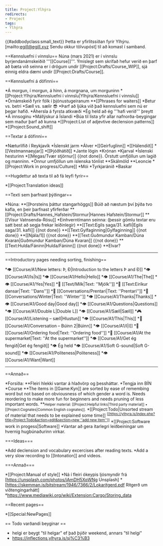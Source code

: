 ```yaml
---
title: Project:Ylhýra
redirects:
- Project
tags:
- Ylhýra
---
```


{{#addbodyclass:small_text}}
Þetta er yfirlitssíðan fyrir Ylhýru. [mailto:egill@egill.xyz Sendu okkur tölvupóst] til að komast í samband<!--, það er líka til [https://discord.gg/4s6BH78 Discord rás] sem er að vísu ekki sú virkasta-->.
<!--==Virkir meðlimir==

*Egill, hugbúnaður, efni
*Árni, þýðingar
*Lára, efni

***
-->
==Kennsluefni í vinnslu==
Núna (mars 2021) er í vinnslu byrjendanámskeiðið '''[[Course]]'''. Ýmislegt sem skrifað hefur verið en þarf að bæta við seinna er í drögum undir [[Project:Drafts/Course_WIP]], sjá einnig eldra dæmi undir [[Project:Drafts/Course]].

==Kennsluefni á döfinni==

*Á morgun, í morgun, á hinn, á morgnana, um morguninn
*[[Project:Ylhýra/Kennsluefni í vinnslu|Ylhýra/Kennsluefni í vinnslu]]
*Örnámskeið fyrir fólk í þjónustugeiranum
**[[Phrases for waiters]]
*Betur vs. betri
*Sæll vs. sælir 😎
*Þarf að ljúka við það kennsluefni sem nú er þegar hafið.
*Áhersla á fyrsta atkvæði
*Ég held að ég '''hafi verið''' þreytt
*Á innsoginu
*Mállýskur á Íslandi
*Búa til lista yfir allar nafnorða-beygingar sem maður þarf að kunna
*[[Project:List of adjevtive declension patterns]]
*[[Project:Sound_shift]]

==Textar á döfinni==

*Næturlífið í Reykjavík
*Íslenskt jarm
*Álver
*[[Geirfuglinn]]
*[[Hálendið]]
*[[Vestmannaeyjar]]
*[[Þjóðhátíð]]
*Jante lögin
*Krónan
*Kjarval
*Íslenski hesturinn
*[[Megas/Tvær stjörnur]] {{not done}}. Örstutt umfjöllun um lagið og manninn.
*Önnur umfjöllun um íslenska tónlist
**Skálmöld
**Leoncie
*[[Project:Work in progress/Culture]]
*Mói
*Tyrkjaránið
*Baskar

==Hugdettur að texta til að fá leyfi fyrir==

*[[Project:Translation ideas]]

==Texti sem þarfnast þýðingar==

*Núna:
**[[Þorsteins þáttur stangarhöggs]] Búið að næstum því þýða tvo kafla, en þeir þarfnast yfirferðar
**[[Project:Drafts/Hannes_Hafstein/Stormur|Hannes Hafstein/Stormur]]
**[[Vísur Vatnsenda-Rósu]]
*Einhverntímann seinna: (þessir gömlu textar eru satt best að segja frekar leiðinlegir)
**[[Text:Egils saga/31. kafli|Egils saga/31. kafli]] {{not done}}
**[[Text:Gylfaginning|Gylfaginning]] {{not done}}
**[[Njála/1]] {{not done}}
**[[Text:Guðmundur Kamban/Dúna Kvaran|Guðmundur Kamban/Dúna Kvaran]] {{not done}}
**[[Text:Hulda/Fáninn|Hulda/Fáninn]] {{not done}}
**Elvar?

***

==Introductory pages needing sorting, finishing==

*👁 [[Course/A1/New letters: Þ, Ð|Introduction to the letters Þ and Ð]]
*👁 [[Course/A1/Is|Is]]
*👁 [[Course/A1/Hello|Hello]]
*👁 [[Course/A1/The|The]]
*👁 [[Course/A1/Yes|Yes]]
*📖 [[Text/Milk|Text: ''Mjólk'']]
*📖 [[Text:Eiríkur dansar|Text: ''Dans'']]
*💬 [[Conversations/Prentari|Text: ''Prentari'']]
*💬 [[Conversations/Winter|Text: ''Winter'']]
*👁 [[Course/A1/Thanks|Thanks]]
*👁 [[Course/A1/Good day|Good day]]
*👁 [[Course/A1/Questions|Questions]]
*👁 [[Course/A1/Double L|Double L]]
*👁 [[Course/A1/Sæll|Sæll]]
*🎮 [[Course/A1/Listening – sæll|Hlustun]]
*👁 [[Course/A1/This|This]]
*💬 [[Course/A1/Conversation – Búinn 2|Búinn]]
*👁 [[Course/A1/I|I]]
*💬 [[Course/A1/Ordering food|Text: ''Ordering food'']]
*💬 [[Course/A1/At the supermarket|Text: ''At the supermarket'']]
*👁 [[Course/A1/Get ég fengið|Get ég fengið]]
*👁 Ég held
*👁 [[Course/A1/Soft G-sound|Soft G-sound]]
*👁 [[Course/A1/Politeness|Politeness]]
*👁 [[Course/A1/Want|Want]]

***

==Annað==

*Forsíða:
**Fleiri hlekki vantar á hlaðvörp og þessháttar.
*Tengja inn BÍN
*Course
**The items in [[Game:Kyn]] are sorted by ease of remembing word but not based on obviousness of which gender a word is. Needs reordering to make more fun for beginners and needs pruning of less important words.
**<small>Helper material: [[Project:Helpful links|Third party material]] • [[Project:Cognates|Common English cognates]].</small>
*[[Project:Todo|Unsorted stream of material that needs to be explained some time]] <sup>[<u>[https://ylhyra.is/index.php?title=Project:Todo&action=edit&section=new ''add new item'']]</u></sup>
*[[Project:Software work in progess|Software]]
*Vantar að gera ítarlegri leiðbeiningar um hvernig hugbúnaðurinn virkar.

===Ideas===

*Add declension and vocabulary excercises after reading texts.
*Add a very slow recording to [[Intonation]] and videos.

===Annað===

*[[Project:Manual of style]]
*Ná í fleiri ókeypis ljósmyndir frá [https://unsplash.com/photos/iAmDH5XqWNg Unsplash]
*[https://skemman.is/bitstream/1946/7366/2/Lokaritgerd.pdf Ritgerð um viðtengingarhátt]
*https://www.mediawiki.org/wiki/Extension:Cargo/Storing_data

==Recent pages==

*[[Special:NewPages]]

== Todo varðandi beyginar ==

* helgi er beygt "til helgar" ef það þýðir weekend, annars "til helgi"
* https://inflections.ylhyra.is/sj%C3%B3